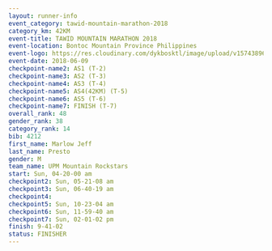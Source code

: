 ```yaml
---
layout: runner-info 
event_category: tawid-mountain-marathon-2018 
category_km: 42KM 
event-title: TAWID MOUNTAIN MARATHON 2018 
event-location: Bontoc Mountain Province Philippines 
event-logo: https://res.cloudinary.com/dykbosktl/image/upload/v1574389629/Logo/tawid2018_logo_t3op5o.png 
event-date: 2018-06-09 
checkpoint-name2: AS1 (T-2) 
checkpoint-name3: AS2 (T-3) 
checkpoint-name4: AS3 (T-4) 
checkpoint-name5: AS4(42KM) (T-5) 
checkpoint-name6: AS5 (T-6) 
checkpoint-name7: FINISH (T-7) 
overall_rank: 48
gender_rank: 38
category_rank: 14
bib: 4212
first_name: Marlow Jeff
last_name: Presto
gender: M
team_name: UPM Mountain Rockstars
start: Sun, 04-20-00 am
checkpoint2: Sun, 05-21-08 am
checkpoint3: Sun, 06-40-19 am
checkpoint4: 
checkpoint5: Sun, 10-23-04 am
checkpoint6: Sun, 11-59-40 am
checkpoint7: Sun, 02-01-02 pm
finish: 9-41-02
status: FINISHER
---
```

